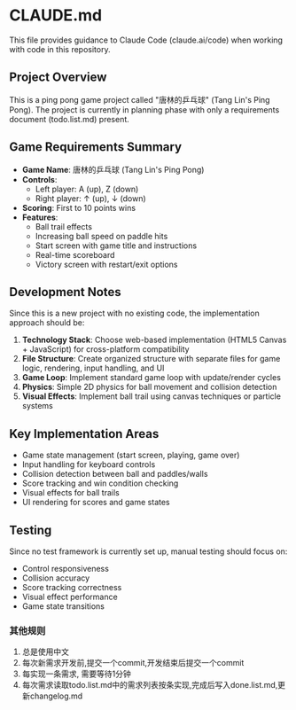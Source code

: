 # CLAUDE.md

This file provides guidance to Claude Code (claude.ai/code) when working with code in this repository.

## Project Overview

This is a ping pong game project called "唐林的乒乓球" (Tang Lin's Ping Pong). The project is currently in planning phase with only a requirements document (todo.list.md) present.

## Game Requirements Summary

- **Game Name**: 唐林的乒乓球 (Tang Lin's Ping Pong)
- **Controls**: 
  - Left player: A (up), Z (down)
  - Right player: ↑ (up), ↓ (down)
- **Scoring**: First to 10 points wins
- **Features**: 
  - Ball trail effects
  - Increasing ball speed on paddle hits
  - Start screen with game title and instructions
  - Real-time scoreboard
  - Victory screen with restart/exit options

## Development Notes

Since this is a new project with no existing code, the implementation approach should be:

1. **Technology Stack**: Choose web-based implementation (HTML5 Canvas + JavaScript) for cross-platform compatibility
2. **File Structure**: Create organized structure with separate files for game logic, rendering, input handling, and UI
3. **Game Loop**: Implement standard game loop with update/render cycles
4. **Physics**: Simple 2D physics for ball movement and collision detection
5. **Visual Effects**: Implement ball trail using canvas techniques or particle systems

## Key Implementation Areas

- Game state management (start screen, playing, game over)
- Input handling for keyboard controls
- Collision detection between ball and paddles/walls
- Score tracking and win condition checking
- Visual effects for ball trails
- UI rendering for scores and game states

## Testing

Since no test framework is currently set up, manual testing should focus on:
- Control responsiveness
- Collision accuracy
- Score tracking correctness
- Visual effect performance
- Game state transitions

### 其他规则
1. 总是使用中文
2. 每次新需求开发前,提交一个commit,开发结束后提交一个commit
3. 每实现一条需求, 需要等待1分钟
4. 每次需求读取todo.list.md中的需求列表按条实现,完成后写入done.list.md,更新changelog.md